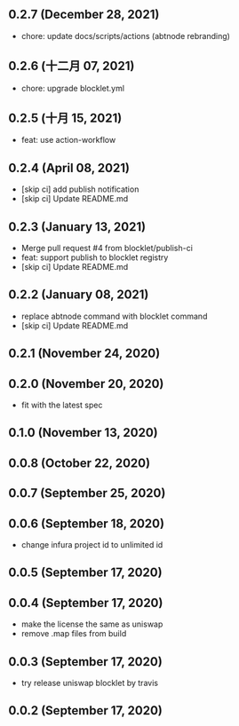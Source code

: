 ## 0.2.7 (December 28, 2021)

- chore: update docs/scripts/actions (abtnode rebranding)

## 0.2.6 (十二月 07, 2021)

- chore: upgrade blocklet.yml

## 0.2.5 (十月 15, 2021)

- feat: use action-workflow

## 0.2.4 (April 08, 2021)

- [skip ci] add publish notification
- [skip ci] Update README.md

## 0.2.3 (January 13, 2021)

- Merge pull request #4 from blocklet/publish-ci
- feat: support publish to blocklet registry
- [skip ci] Update README.md

## 0.2.2 (January 08, 2021)

- replace abtnode command with blocklet command
- [skip ci] Update README.md

## 0.2.1 (November 24, 2020)

## 0.2.0 (November 20, 2020)

- fit with the latest spec

## 0.1.0 (November 13, 2020)

## 0.0.8 (October 22, 2020)

## 0.0.7 (September 25, 2020)

## 0.0.6 (September 18, 2020)

- change infura project id to unlimited id

## 0.0.5 (September 17, 2020)

## 0.0.4 (September 17, 2020)

- make the license the same as uniswap
- remove .map files from build

## 0.0.3 (September 17, 2020)

- try release uniswap blocklet by travis

## 0.0.2 (September 17, 2020)
